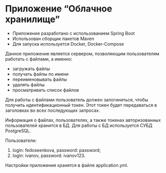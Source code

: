 # Приложение “Облачное хранилище”

- Приложение разработано с использованием Spring Boot
- Использован сборщик пакетов Maven
- Для запуска используется Docker, Docker-Compose

Данное приложение является сервером, позволяющим пользователям работать с файлами, а именно:
- загружать файлы
- получать файлы по имени
- переименовывать файлы
- удалять файлы
- просматривать список файлов

Для работы с файлами пользователь должен залогиниться, чтобы получить идентификационный токен. Этот токен будет передаваться в заголовках во всех последующих запросах.

Информация о файлах, пользователях, а также токенах авторизованных пользователей хранится в БД. Для работы с БД используется СУБД PostgreSQL.

Пользователи: 
1. login: fedoseenkova, password: password;
2. login: ivanov, password: ivanov123.


Настройки приложения хранятся в файле application.yml.
